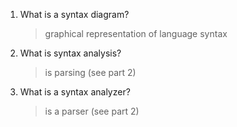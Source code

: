 1. What is a syntax diagram?
    > graphical representation of language syntax
1. What is syntax analysis?
    > is parsing (see part 2)
1. What is a syntax analyzer?
    > is a parser (see part 2)